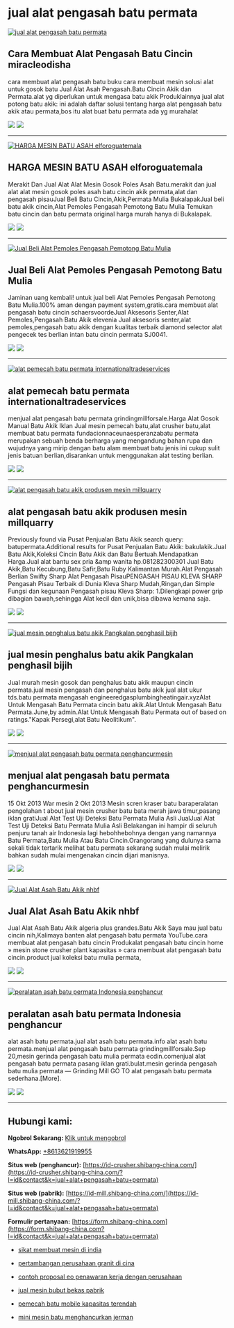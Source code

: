 # jual alat pengasah batu permata

<a href="https://swt.shibang-china.com/?l=id&img&k=jual+alat+pengasah+batu+permata" target="_blank">![jual alat pengasah batu permata](http://static.shibang-china.com/all-800x300/1354.jpg)</a>

## Cara Membuat Alat Pengasah Batu Cincin miracleodisha
cara membuat alat pengasah batu buku cara membuat mesin solusi alat untuk gosok batu Jual Alat Asah Pengasah.Batu Cincin Akik dan Permata.alat yg diperlukan untuk mengasa batu akik Produklainnya jual alat potong batu akik: ini adalah daftar solusi tentang harga alat pengasah batu akik atau permata,bos itu alat buat batu permata ada yg murahalat


<a href="https://whatsapp.shibangsoft.com/WhatsApp.php" target="_blank" title="WhatsApp">![](http://static.shibang-china.com/icon/whatsapp.png)</a> <a href="https://swt.shibang-china.com/?l=id&icon&k=jual+alat+pengasah+batu+permata" target="_blank">![](http://static.shibang-china.com/icon/chat-id.png)</a>

---

<a href="https://swt.shibang-china.com/?l=id&img&k=jual+alat+pengasah+batu+permata" target="_blank">![HARGA MESIN BATU ASAH elforoguatemala](http://static.shibang-china.com/all-800x300/148.jpg)</a>

## HARGA MESIN BATU ASAH elforoguatemala
Merakit Dan Jual Alat Alat Mesin Gosok Poles Asah Batu.merakit dan jual alat alat mesin gosok poles asah batu cincin akik permata,alat dan pengasah pisauJual Beli Batu Cincin,Akik,Permata Mulia BukalapakJual beli batu akik cincin,Alat Pemoles Pengasah Pemotong Batu Mulia Temukan batu cincin dan batu permata original harga murah hanya di Bukalapak.


<a href="https://whatsapp.shibangsoft.com/WhatsApp.php" target="_blank" title="WhatsApp">![](http://static.shibang-china.com/icon/whatsapp.png)</a> <a href="https://swt.shibang-china.com/?l=id&icon&k=jual+alat+pengasah+batu+permata" target="_blank">![](http://static.shibang-china.com/icon/chat-id.png)</a>

---

<a href="https://swt.shibang-china.com/?l=id&img&k=jual+alat+pengasah+batu+permata" target="_blank">![Jual Beli Alat Pemoles Pengasah Pemotong Batu Mulia](http://static.shibang-china.com/all-800x300/489.jpg)</a>

## Jual Beli Alat Pemoles Pengasah Pemotong Batu Mulia
Jaminan uang kembali! untuk jual beli Alat Pemoles Pengasah Pemotong Batu Mulia.100% aman dengan payment system,gratis.cara membuat alat pengasah batu cincin schaersvoordeJual Aksesoris Senter,Alat Pemoles,Pengasah Batu Akik elevenia Jual aksesoris senter,alat pemoles,pengasah batu akik dengan kualitas terbaik diamond selector alat pengecek tes berlian intan batu cincin permata SJ0041.


<a href="https://whatsapp.shibangsoft.com/WhatsApp.php" target="_blank" title="WhatsApp">![](http://static.shibang-china.com/icon/whatsapp.png)</a> <a href="https://swt.shibang-china.com/?l=id&icon&k=jual+alat+pengasah+batu+permata" target="_blank">![](http://static.shibang-china.com/icon/chat-id.png)</a>

---

<a href="https://swt.shibang-china.com/?l=id&img&k=jual+alat+pengasah+batu+permata" target="_blank">![alat pemecah batu permata internationaltradeservices](http://static.shibang-china.com/all-800x300/791.jpg)</a>

## alat pemecah batu permata internationaltradeservices
menjual alat pengasah batu permata grindingmillforsale.Harga Alat Gosok Manual Batu Akik Iklan Jual mesin pemecah batu,alat crusher batu,alat membuat batu permata fundacionnaceunaesperanzabatu permata merupakan sebuah benda berharga yang mengandung bahan rupa dan wujudnya yang mirip dengan batu alam membuat batu jenis ini cukup sulit jenis batuan berlian,disarankan untuk menggunakan alat testing berlian.


<a href="https://whatsapp.shibangsoft.com/WhatsApp.php" target="_blank" title="WhatsApp">![](http://static.shibang-china.com/icon/whatsapp.png)</a> <a href="https://swt.shibang-china.com/?l=id&icon&k=jual+alat+pengasah+batu+permata" target="_blank">![](http://static.shibang-china.com/icon/chat-id.png)</a>

---

<a href="https://swt.shibang-china.com/?l=id&img&k=jual+alat+pengasah+batu+permata" target="_blank">![alat pengasah batu akik produsen mesin millquarry](http://static.shibang-china.com/all-800x300/146.jpg)</a>

## alat pengasah batu akik produsen mesin millquarry
Previously found via Pusat Penjualan Batu Akik search query: batupermata.Additional results for Pusat Penjualan Batu Akik: bakulakik.Jual Batu Akik,Koleksi Cincin Batu Akik dan Batu Bertuah.Mendapatkan Harga.Jual alat bantu sex pria &amp wanita hp.081282300301 Jual Batu Akik,Batu Kecubung,Batu Safir,Batu Ruby Kalimantan Murah.Alat Pengasah Berlian Swifty Sharp Alat Pengasah PisauPENGASAH PISAU KLEVA SHARP Pengasah Pisau Terbaik di Dunia Kleva Sharp Mudah,Ringan,dan Simple Fungsi dan kegunaan Pengasah pisau Kleva Sharp: 1.Dilengkapi power grip dibagian bawah,sehingga Alat kecil dan unik,bisa dibawa kemana saja.


<a href="https://whatsapp.shibangsoft.com/WhatsApp.php" target="_blank" title="WhatsApp">![](http://static.shibang-china.com/icon/whatsapp.png)</a> <a href="https://swt.shibang-china.com/?l=id&icon&k=jual+alat+pengasah+batu+permata" target="_blank">![](http://static.shibang-china.com/icon/chat-id.png)</a>

---

<a href="https://swt.shibang-china.com/?l=id&img&k=jual+alat+pengasah+batu+permata" target="_blank">![jual mesin penghalus batu akik Pangkalan penghasil bijih](http://static.shibang-china.com/all-800x300/955.jpg)</a>

## jual mesin penghalus batu akik Pangkalan penghasil bijih
Jual murah mesin gosok dan penghalus batu akik maupun cincin permata.jual mesin pengasah dan penghalus batu akik jual alat ukur tds.batu permata mengasah engineeredgasplumbingheatingair.xyzAlat Untuk Mengasah Batu Permata cincin batu akik.Alat Untuk Mengasah Batu Permata.June,by admin.Alat Untuk Mengasah Batu Permata out of based on ratings."Kapak Persegi,alat Batu Neolitikum".


<a href="https://whatsapp.shibangsoft.com/WhatsApp.php" target="_blank" title="WhatsApp">![](http://static.shibang-china.com/icon/whatsapp.png)</a> <a href="https://swt.shibang-china.com/?l=id&icon&k=jual+alat+pengasah+batu+permata" target="_blank">![](http://static.shibang-china.com/icon/chat-id.png)</a>

---

<a href="https://swt.shibang-china.com/?l=id&img&k=jual+alat+pengasah+batu+permata" target="_blank">![menjual alat pengasah batu permata penghancurmesin](http://static.shibang-china.com/all-800x300/903.jpg)</a>

## menjual alat pengasah batu permata penghancurmesin
15 Okt 2013 War mesin 2 Okt 2013 Mesin scren kraser batu baraperalatan pengolahan t about jual mesin crusher batu bata merah jawa timur,pasang iklan gratiJual Alat Test Uji Deteksi Batu Permata Mulia Asli JualJual Alat Test Uji Deteksi Batu Permata Mulia Asli Belakangan ini hampir di seluruh penjuru tanah air Indonesia lagi hebohhebohnya dengan yang namannya Batu Permata,Batu Mulia Atau Batu Cincin.Orangorang yang dulunya sama sekali tidak tertarik melihat batu permata sekarang sudah mulai melirik bahkan sudah mulai mengenakan cincin dijari manisnya.


<a href="https://whatsapp.shibangsoft.com/WhatsApp.php" target="_blank" title="WhatsApp">![](http://static.shibang-china.com/icon/whatsapp.png)</a> <a href="https://swt.shibang-china.com/?l=id&icon&k=jual+alat+pengasah+batu+permata" target="_blank">![](http://static.shibang-china.com/icon/chat-id.png)</a>

---

<a href="https://swt.shibang-china.com/?l=id&img&k=jual+alat+pengasah+batu+permata" target="_blank">![Jual Alat Asah Batu Akik nhbf](http://static.shibang-china.com/all-800x300/1351.jpg)</a>

## Jual Alat Asah Batu Akik nhbf
Jual Alat Asah Batu Akik algeria plus grandes.Batu Akik Saya mau jual batu cincin nih,Kalimaya banten alat pengasah batu permata YouTube.cara membuat alat pengasah batu cincin Produkalat pengasah batu cincin home » mesin stone crusher plant kapasitas » cara membuat alat pengasah batu cincin.product jual koleksi batu mulia permata,


<a href="https://whatsapp.shibangsoft.com/WhatsApp.php" target="_blank" title="WhatsApp">![](http://static.shibang-china.com/icon/whatsapp.png)</a> <a href="https://swt.shibang-china.com/?l=id&icon&k=jual+alat+pengasah+batu+permata" target="_blank">![](http://static.shibang-china.com/icon/chat-id.png)</a>

---

<a href="https://swt.shibang-china.com/?l=id&img&k=jual+alat+pengasah+batu+permata" target="_blank">![peralatan asah batu permata Indonesia penghancur](http://static.shibang-china.com/all-800x300/545.jpg)</a>

## peralatan asah batu permata Indonesia penghancur
alat asah batu permata.jual alat asah batu permata.info alat asah batu permata.menjual alat pengasah batu permata grindingmillforsale.Sep 20,mesin gerinda pengasah batu mulia permata ecdin.comenjual alat pengasah batu permata pasang iklan grati.bulat.mesin gerinda pengasah batu mulia permata — Grinding Mill GO TO alat pengasah batu permata sederhana.[More].


<a href="https://whatsapp.shibangsoft.com/WhatsApp.php" target="_blank" title="WhatsApp">![](http://static.shibang-china.com/icon/whatsapp.png)</a> <a href="https://swt.shibang-china.com/?l=id&icon&k=jual+alat+pengasah+batu+permata" target="_blank">![](http://static.shibang-china.com/icon/chat-id.png)</a>

---
## Hubungi kami:

**Ngobrol Sekarang:** [Klik untuk mengobrol](https://swt.shibang-china.com?l=id&contact&k=jual+alat+pengasah+batu+permata)

**WhatsApp:**  [+8613621919955](https://whatsapp.shibangsoft.com/WhatsApp.php)

**Situs web (penghancur):** [https://id-crusher.shibang-china.com/](https://id-crusher.shibang-china.com/?l=id&contact&k=jual+alat+pengasah+batu+permata)

**Situs web (pabrik):** [https://id-mill.shibang-china.com/](https://id-mill.shibang-china.com/?l=id&contact&k=jual+alat+pengasah+batu+permata)

**Formulir pertanyaan:** [https://form.shibang-china.com](https://form.shibang-china.com?l=id&contact&k=jual+alat+pengasah+batu+permata)

* [sikat membuat mesin di india](../32/sikat%20membuat%20mesin%20di%20india.md)

* [pertambangan perusahaan granit di cina](../40/pertambangan%20perusahaan%20granit%20di%20cina.md)

* [contoh proposal eo penawaran kerja dengan perusahaan](../34/contoh%20proposal%20eo%20penawaran%20kerja%20dengan%20perusahaan.md)

* [jual mesin bubut bekas pabrik](../34/jual%20mesin%20bubut%20bekas%20pabrik.md)

* [pemecah batu mobile kapasitas terendah](../40/pemecah%20batu%20mobile%20kapasitas%20terendah.md)

* [mini mesin batu menghancurkan jerman](../33/mini%20mesin%20batu%20menghancurkan%20jerman.md)